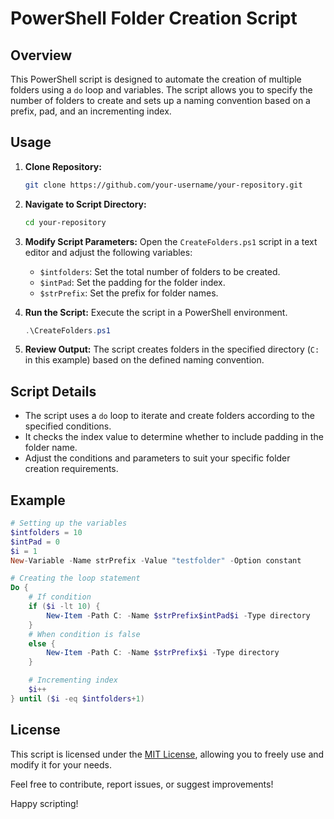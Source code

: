 # PowerShell Folder Creation Script

## Overview

This PowerShell script is designed to automate the creation of multiple folders using a `do` loop and variables. The script allows you to specify the number of folders to create and sets up a naming convention based on a prefix, pad, and an incrementing index.

## Usage

1. **Clone Repository:**
   ```bash
   git clone https://github.com/your-username/your-repository.git
   ```

2. **Navigate to Script Directory:**
   ```bash
   cd your-repository
   ```

3. **Modify Script Parameters:**
   Open the `CreateFolders.ps1` script in a text editor and adjust the following variables:
   - `$intfolders`: Set the total number of folders to be created.
   - `$intPad`: Set the padding for the folder index.
   - `$strPrefix`: Set the prefix for folder names.

4. **Run the Script:**
   Execute the script in a PowerShell environment.
   ```powershell
   .\CreateFolders.ps1
   ```

5. **Review Output:**
   The script creates folders in the specified directory (`C:` in this example) based on the defined naming convention.

## Script Details

- The script uses a `do` loop to iterate and create folders according to the specified conditions.
- It checks the index value to determine whether to include padding in the folder name.
- Adjust the conditions and parameters to suit your specific folder creation requirements.

## Example

```powershell
# Setting up the variables
$intfolders = 10
$intPad = 0
$i = 1
New-Variable -Name strPrefix -Value "testfolder" -Option constant

# Creating the loop statement
Do {
    # If condition
    if ($i -lt 10) {
        New-Item -Path C: -Name $strPrefix$intPad$i -Type directory
    }
    # When condition is false
    else {
        New-Item -Path C: -Name $strPrefix$i -Type directory
    }

    # Incrementing index
    $i++
} until ($i -eq $intfolders+1)
```

## License

This script is licensed under the [MIT License](LICENSE), allowing you to freely use and modify it for your needs.

Feel free to contribute, report issues, or suggest improvements!

Happy scripting!
```
